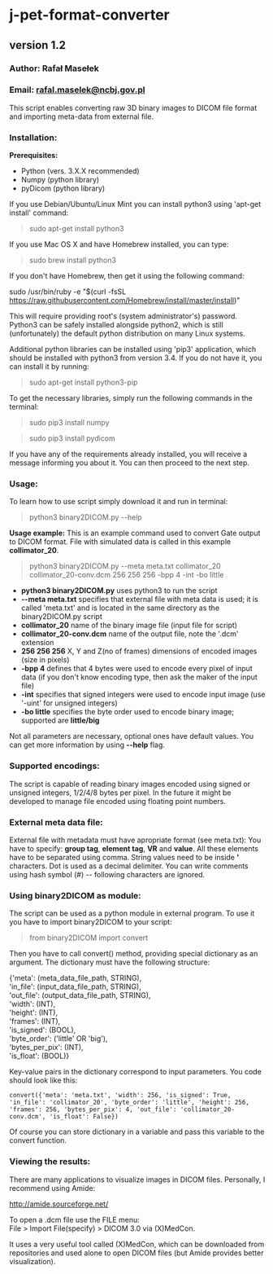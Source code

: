 # j-pet-format-converter
## version 1.2
### Author: Rafał Masełek
### Email: rafal.maselek@ncbj.gov.pl

This script enables converting raw 3D binary images to DICOM file format and importing meta-data from external file.

### Installation:
**Prerequisites:**
+ Python (vers. 3.X.X recommended)
+ Numpy  (python library)
+ pyDicom (python library)

If you use Debian/Ubuntu/Linux Mint you can install python3 using 'apt-get install' command:
>sudo apt-get install python3

If you use Mac OS X and have Homebrew installed, you can type:
>sudo brew install python3

If you don't have Homebrew, then get it using the following command:

sudo /usr/bin/ruby -e "$(curl -fsSL https://raw.githubusercontent.com/Homebrew/install/master/install)"

This will require providing root's (system administrator's) password. Python3 can be safely installed alongside python2, which is still (unfortunately) the default
python distribution on many Linux systems.

Additional python libraries can be installed using 'pip3' application, which should be installed with python3 from version 3.4.
If you do not have it, you can install it by running:
>sudo apt-get install python3-pip 

To get the necessary libraries, simply run the following commands in the terminal:
>sudo pip3 install numpy

>sudo pip3 install pydicom

If you have any of the requirements already installed, you will receive a message informing you about it. You can then proceed to the next step.

### Usage:
To learn how to use script simply download it and run in terminal:
>python3 binary2DICOM.py --help

**Usage example:**
This is an example command used to convert Gate output to DICOM format.
File with simulated data is called in this example **collimator_20**.
>python3 binary2DICOM.py --meta meta.txt collimator_20 collimator_20-conv.dcm 256 256 256 -bpp 4 -int -bo little
+ **python3 binary2DICOM.py** uses python3 to run the script
+ **--meta meta.txt** specifies that external file with meta data is used; it is called 'meta.txt' and is located in the same directory as the binary2DICOM.py script
+ **collimator_20** name of the binary image file (input file for script)
+ **collimator_20-conv.dcm** name of the output file, note the '.dcm' extension
+ **256 256 256** X, Y and Z(no of frames) dimensions of encoded images (size in pixels)
+ **-bpp 4** defines that 4 bytes were used to encode every pixel of input data (if you don't know encoding type, then ask the maker of the input file)
+ **-int** specifies that signed integers were used to encode input image (use '-uint' for unsigned integers)
+ **-bo little** specifies the byte order used to encode binary image; supported are **little/big**

Not all parameters are necessary, optional ones have default values. You can get more information by using **--help** flag.

### Supported encodings:
The script is capable of reading binary images encoded using signed or unsigned integers, 1/2/4/8 bytes per pixel.
In the future it might be developed to manage file encoded using floating point numbers.

### External meta data file:
External file with metadata must have apropriate format (see meta.txt):
You have to specify: **group tag**, **element tag**, **VR** and **value**.
All these elements have to be separated using comma.
String values need to be inside **'** characters.
Dot is used as a decimal delimiter.
You can write comments using hash symbol (#) -- following characters are ignored.

### Using binary2DICOM as module:
The script can be used as a python module in external program. To use it you have to import binary2DICOM to your script:
>from binary2DICOM import convert

Then you have to call convert() method, providing special dictionary as an argument.
The dictionary must have the following structure:


{'meta': (meta_data_file_path, STRING),\
'in_file': (input_data_file_path, STRING),\
'out_file': (output_data_file_path, STRING),\
'width': (INT),\
'height': (INT),\
'frames': (INT),\
'is_signed': (BOOL),\
'byte_order': ('little' OR 'big'),\
'bytes_per_pix': (INT),\
'is_float': (BOOL)}
    
Key-value pairs in the dictionary correspond to input parameters.
You code should look like this:

```convert({'meta': 'meta.txt', 'width': 256, 'is_signed': True, 'in_file': 'collimator_20', 'byte_order': 'little', 'height': 256, 'frames': 256, 'bytes_per_pix': 4, 'out_file': 'collimator_20-conv.dcm', 'is_float': False})```

Of course you can store dictionary in a variable and pass this variable to the convert function.
### Viewing the results:
There are many applications to visualize images in DICOM files. Personally, I recommend using Amide:

http://amide.sourceforge.net/

To open a .dcm file use the FILE menu:\
File > Import File(specify) > DICOM 3.0 via (X)MedCon.

It uses a very useful tool called (X)MedCon, which can be downloaded from repositories and used alone to open DICOM files
(but Amide provides better visualization).
